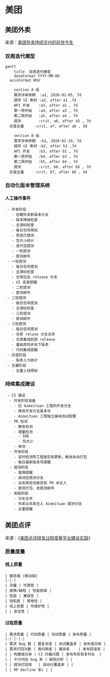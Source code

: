 # 美团


## 美团外卖

来源：[美团外卖持续交付的前世今生](https://tech.meituan.com/2020/02/13/meituan-waimai-continuous-delivery.html)

### 双周迭代模型

```mermaid
gantt
	title  双周迭代模型
	dateFormat YYYY-MM-DD
  axisFormat W%U

	section A 组
	需求评审排期  :a1, 2020-01-05, 7d
	提供 UI 素材 :a2, after a1 ,7d
	API 开发    :a3, after a1 , 7d
	第一周开始   :a4, after a3 , 7d
	第二周开始   :a5, after a4 , 7d
	提测        :crit, a6, after a5 , 7d
  灰度全量     :crit, a7, after a6 , 3d

	section B 组
	需求评审排期  :b1, 2020-01-19, 7d
	提供 UI 素材 :b2, after b1 ,7d
	API 开发    :b3, after b1 , 7d
	第一周开始   :b4, after b3 , 7d
	第二周开始   :b5, after b4 , 7d
	提测        :crit, b6, after b5 , 7d
  灰度全量     :crit, b7, after b6 , 3d
```

### 自动化版本管理系统

#### 人工操作事件

```process-step
 - 开发阶段
   - 创建外卖新版本分支
   - 版本降级检查 
   - 全源码检查 
   - 每日包号周知
   - 周迭代提测
   - 包大小统计
   - 迭代包提测
   - 一轮提测
   - 提测邮件
 - 一轮提测
   - 每日包号提测
   - 全源码检查
   - 仓库拉出 release 分支
   - UI 走查提醒
   - 二轮提测
   - 提测邮件
 - 二轮提测
   - 每日包号提测
   - 全源码检查
   - 三轮提测
   - 提测邮件
 - 三轮提测
   - 每日包号提测
   - 仓库 relase 分支合并
   - 仓库集成到团 release
   - 基础库同步到下版本
   - 代码集成提醒
 - 灰度阶段
   - 版本人力统计
 - 全量阶段
   - 全量上线周知
```

### 持续集成建设

```mindmap
 - CI 建设
  - 开发阶段准备 
    - 拉 Aimeituan 工程的开发分支
    - 修改开发分支版本号
    - Aimeituan 工程独立编译自动配置
  - PR 检测
    - 静态检测
    - 增量检测
      - SDK
      - 包大小
    - 单测
  - 开发阶段
    - 定时检测壳工程是否有更新，触发自动打包
    - 每日最新版本号提醒
  - 提测阶段
    - 冒烟提醒
    - 自动拉提测分支
    - 业务库检测是否有 PR 未合入
    - 提测打包、发提测邮件
  - 发版阶段
    - 分支合并
    - 外卖业务库合入 Aimeituan 提测分支
    - 全量提醒   
```

## 美团点评

来源：《[美团点评研发过程度量平台建设实践](https://www.infoq.cn/article/GdNArpHyZkZmuilgLRmd)》

### 质量度量

#### 线上质量

```process-table
| 服务端 |移动端|
|-|-|
| 流量 | 可靠笥 |
| 故障/缺陷 | 性能效率 | 
| 性能 | 兼容性 |
| 饱和度 | 易用性 |
| 线上告警 | 可维护性 |
| | 安全性 |
```
 
#### 过程质量 
 
```process-table
| 需求质量 | 代码质量 | 测试质量 | 发布质量 |
|-|-|-|-|
| 需求 Bug 数 | 圈复杂度 | 测试覆盖率 | 发布成功率 |
| 需求打回次数 | 类内聚度 | 漏测率    | 发布回滚率 |
| | 构建成功率 | CI 拦截问题 | 发布失败恢复时长  |
| | 千行代码 bug 率 | 缺陷分析 | |
| | 提测打回率   | 自动化覆盖率 | | 
| | RP decline 率| | | 
```
